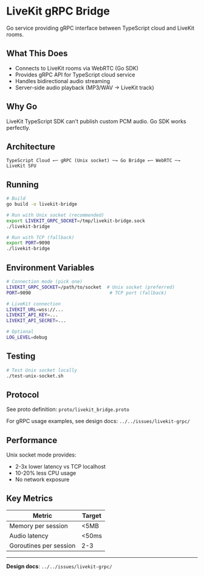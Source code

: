 # LiveKit gRPC Bridge

Go service providing gRPC interface between TypeScript cloud and LiveKit rooms.

## What This Does

- Connects to LiveKit rooms via WebRTC (Go SDK)
- Provides gRPC API for TypeScript cloud service
- Handles bidirectional audio streaming
- Server-side audio playback (MP3/WAV → LiveKit track)

## Why Go

LiveKit TypeScript SDK can't publish custom PCM audio. Go SDK works perfectly.

## Architecture

```
TypeScript Cloud ←─ gRPC (Unix socket) ─→ Go Bridge ←─ WebRTC ─→ LiveKit SFU
```

## Running

```bash
# Build
go build -o livekit-bridge

# Run with Unix socket (recommended)
export LIVEKIT_GRPC_SOCKET=/tmp/livekit-bridge.sock
./livekit-bridge

# Run with TCP (fallback)
export PORT=9090
./livekit-bridge
```

## Environment Variables

```bash
# Connection mode (pick one)
LIVEKIT_GRPC_SOCKET=/path/to/socket  # Unix socket (preferred)
PORT=9090                             # TCP port (fallback)

# LiveKit connection
LIVEKIT_URL=wss://...
LIVEKIT_API_KEY=...
LIVEKIT_API_SECRET=...

# Optional
LOG_LEVEL=debug
```

## Testing

```bash
# Test Unix socket locally
./test-unix-socket.sh
```

## Protocol

See proto definition: `proto/livekit_bridge.proto`

For gRPC usage examples, see design docs: `../../issues/livekit-grpc/`

## Performance

Unix socket mode provides:

- 2-3x lower latency vs TCP localhost
- 10-20% less CPU usage
- No network exposure

## Key Metrics

| Metric                 | Target |
| ---------------------- | ------ |
| Memory per session     | <5MB   |
| Audio latency          | <50ms  |
| Goroutines per session | 2-3    |

---

**Design docs**: `../../issues/livekit-grpc/`
